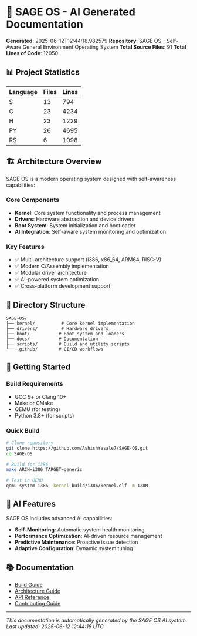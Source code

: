 # 🤖 SAGE OS - AI Generated Documentation

**Generated**: 2025-06-12T12:44:18.982579
**Repository**: SAGE OS - Self-Aware General Environment Operating System
**Total Source Files**: 91
**Total Lines of Code**: 12050

## 📊 Project Statistics

| Language | Files | Lines |
|----------|-------|-------|
| S | 13 | 794 |
| C | 23 | 4234 |
| H | 23 | 1229 |
| PY | 26 | 4695 |
| RS | 6 | 1098 |

## 🏗️ Architecture Overview

SAGE OS is a modern operating system designed with self-awareness capabilities:

### Core Components

- **Kernel**: Core system functionality and process management
- **Drivers**: Hardware abstraction and device drivers
- **Boot System**: System initialization and bootloader
- **AI Integration**: Self-aware system monitoring and optimization

### Key Features

- ✅ Multi-architecture support (i386, x86_64, ARM64, RISC-V)
- ✅ Modern C/Assembly implementation
- ✅ Modular driver architecture
- ✅ AI-powered system optimization
- ✅ Cross-platform development support

## 📁 Directory Structure

```
SAGE-OS/
├── kernel/          # Core kernel implementation
├── drivers/         # Hardware drivers
├── boot/           # Boot system and loaders
├── docs/           # Documentation
├── scripts/        # Build and utility scripts
└── .github/        # CI/CD workflows
```

## 🚀 Getting Started

### Build Requirements

- GCC 9+ or Clang 10+
- Make or CMake
- QEMU (for testing)
- Python 3.8+ (for scripts)

### Quick Build

```bash
# Clone repository
git clone https://github.com/AshishYesale7/SAGE-OS.git
cd SAGE-OS

# Build for i386
make ARCH=i386 TARGET=generic

# Test in QEMU
qemu-system-i386 -kernel build/i386/kernel.elf -m 128M
```

## 🤖 AI Features

SAGE OS includes advanced AI capabilities:

- **Self-Monitoring**: Automatic system health monitoring
- **Performance Optimization**: AI-driven resource management
- **Predictive Maintenance**: Proactive issue detection
- **Adaptive Configuration**: Dynamic system tuning

## 📚 Documentation

- [Build Guide](build-guide.md)
- [Architecture Guide](architecture.md)
- [API Reference](api-reference.md)
- [Contributing Guide](../CONTRIBUTING.md)

---

*This documentation is automatically generated by the SAGE OS AI system.*
*Last updated: 2025-06-12 12:44:18 UTC*
